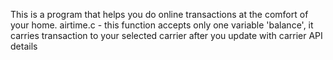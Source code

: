This is a program that helps you do online transactions at the comfort of your home.
airtime.c - this function accepts only one variable 'balance', it carries transaction to your selected carrier after you update with carrier API details
